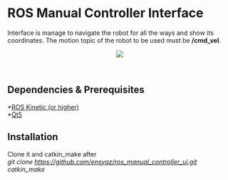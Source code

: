 # ROS Manual Controller Interface
Interface is manage to navigate the robot for all the ways and show its coordinates. The motion topic of the robot to be used must be **/cmd_vel**.
<p align="center">
  <img src="https://user-images.githubusercontent.com/45393463/132233925-195fac21-d76e-441f-bf45-3d30bfbdde46.png" />
</p> <br/>

## Dependencies & Prerequisites
*[ROS Kinetic (or higher)](http://wiki.ros.org/ROS/Installation)\
*[Qt5](https://www.qt.io/download)
## Installation
Clone it and catkin_make after\
_git clone https://github.com/ensyaz/ros_manual_controller_ui.git_ <br/>
_catkin_make_


